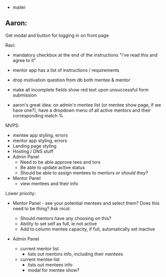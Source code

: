 - mailer

Aaron:
-----------
Get modal and button for logging in on front page

Ravi:

- mandatory checkbox at the end of the instructions "i've read this and agree to it"
- mentor app has a list of instructions / requirements
- drop motivation question from db both mentee & mentor
- make all incomplete fields show red text upon unsuccessful form submission


- aaron's great idea: on admin's mentee list (or mentee show page, if we have one?),
have a dropdown menu of all active mentors and their corresponding match %

MVPS:

- mentee app styling, errors
- mentor app styling, errors
- Landing page styling
- Hosting / DNS stuff
- Admin Panel
  - Need to be able approve tees and tors
  - Be able to update active status
  - Should be able to assign mentees to mentors *or should they?*
- Mentor Panel
  - view mentees and their info


Lower priority:
- Mentor Panel - see your potential mentees and select them? Does this need to be thing? Ask nicol.
   - Should mentors have any choosing on this?
   - Ability to set self as full, ie not active
   - Add to column mentee capacity, if full, automatically set inactive

- Admin Panel
  - current mentor list
    - lists out mentors info, including their mentees
  - current mentee list
    - lists out mentees info
    - modal for mentee show?
